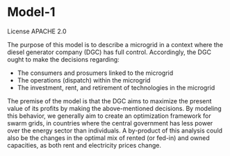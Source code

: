 # Model-1


License APACHE 2.0


The purpose of this model is to describe a microgrid in a context where the diesel
generator company (DGC) has full control. Accordingly, the DGC ought to make the decisions
regarding:

- The consumers and prosumers linked to the microgrid
- The operations (dispatch) within the microgrid
- The investment, rent, and retirement of technologies in the microgrid

The premise of the model is that the DGC aims to maximize the present value of its profits by
making the above-mentioned decisions. By modeling this behavior, we generally aim to create an
optimization framework for swarm grids, in countries where the central government has less power
over the energy sector than individuals. A by-product of this analysis could also be the changes
in the optimal mix of rented (or fed-in) and owned capacities, as both rent and electricity prices
change.
